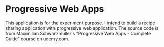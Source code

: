 # Progressive Web Apps 
This application is for the experiment purpose. I intend to build a recipe sharing application with progressive web application.
The source code is from Maximilian Schwarzmüller's "Progressive Web Apps - Complete Guide" course on udemy.com.


